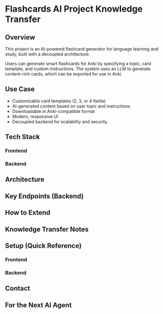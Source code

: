 # Flashcards AI Project Knowledge Transfer

## Overview
This project is an AI-powered flashcard generator for language learning and study, built with a decoupled architecture:

Users can generate smart flashcards for Anki by specifying a topic, card template, and custom instructions. The system uses an LLM to generate content-rich cards, which can be exported for use in Anki.


## Use Case
  - Customizable card templates (2, 3, or 4 fields)
  - AI-generated content based on user topic and instructions
  - Downloadable in Anki-compatible format
  - Modern, responsive UI
  - Decoupled backend for scalability and security


## Tech Stack
### Frontend

### Backend


## Architecture


## Key Endpoints (Backend)


## How to Extend


## Knowledge Transfer Notes


## Setup (Quick Reference)
### Frontend

### Backend


## Contact


## For the Next AI Agent
